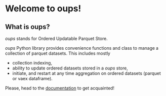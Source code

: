 # Welcome to oups!

## What is oups?
*oups* stands for Ordered Updatable Parquet Store.

*oups* Python library provides convenience functions and class to manage a collection of parquet datasets. This includes mostly
  - collection indexing,
  - ability to update ordered datasets stored in a *oups* store,
  - initiate, and restart at any time aggregation on ordered datasets (parquet or vaex dataframe).

Please, head to the [documentation](https://yohplala.github.io/oups/) to get acquainted!
